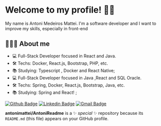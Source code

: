 # Welcome to my profile! 👍🏻
My name is Antoni Medeiros Mattei. 
I'm a software developer and I want to improve my skills, especially in front-end


## 🧑🏻‍💻 About me 
- 💻 Full-Stack Developer focused in React and Java.
- 🛠 Techs: Docker, React.js, Bootstrap, PHP, etc.
- :books: Studying: Typescript , Docker and React Native;
- 💻 Full-Stack Developer focused in Java ,React and SQL Oracle.
- 🛠 Techs: Spring, Docker, React.js, Bootstrap, Java, etc.
- :books: Studying: Spring and React! ;

[![Github Badge](https://img.shields.io/badge/-Github-000?style=flat-square&logo=Github&logoColor=white&link=https://github.com/antonimmatei)](https://github.com/antonimmatei)
[![Linkedin Badge](https://img.shields.io/badge/-LinkedIn-blue?style=flat-square&logo=Linkedin&logoColor=white&link=https://www.linkedin.com/in/antoni-mattei-a906941b0/)](https://www.linkedin.com)
[![Gmail Badge](https://img.shields.io/badge/-Gmail-c14438?style=flat-square&logo=Gmail&logoColor=white&link=mailto:antonidemedeiros@gmail.com)](mailto:antonidemedeiros@gmail.com)

**antonimattei/AntoniReadme** is a ✨ _special_ ✨ repository because its `README.md` (this file) appears on your GitHub profile.
